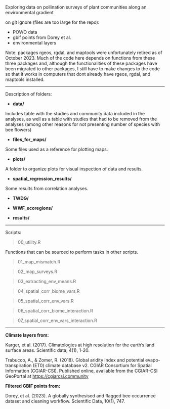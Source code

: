 # 
Exploring data on pollination surveys of plant communities along an environmental gradient


on git ignore (files are too large for the repo):
- POWO data
- gbif points from Dorey et al.
- environmental layers

Note: packages rgeos, rgdal, and maptools were unfortunately retired as of October 2023. Much of the code here depends on functions from these three packages and, although the functionalities of these packages have been migrated to other packages, I still have to make changes to the code so that it works in computers that dont already have rgeos, rgdal, and maptools installed. 

----
Description of folders: 
 
- **data/** 

Includes table with the studies and community data included in the analyses, as well as a table with studies that had to be removed from the analyses (among other reasons for not presenting number of species with bee flowers)

- **files_for_maps/** 

Some files used as a reference for plotting maps.

- **plots/** 

A folder to organize plots for visual inspection of data and results. 

- **spatial_regression_results/**

Some results from correlation analyses.

- **TWDG/**

 
- **WWF_ecoregions/** 


- **results/** 

  

----
Scripts:

> 00_utility.R

Functions that can be sourced to perform tasks in other scripts.

> 01_map_mismatch.R


> 02_map_surveys.R


> 03_extracting_env_means.R


> 04_spatial_corr_biome_vars.R


> 05_spatial_corr_env_vars.R


> 06_spatial_corr_biome_interaction.R


> 07_spatial_corr_env_vars_interaction.R



----
  
**Climate layers from:**
  
Karger, et al. (2017). Climatologies at high resolution for the earth’s land surface areas. Scientific data, 4(1), 1-20.  
  
Trabucco, A., & Zomer, R. (2018). Global aridity index and potential evapo- transpiration (ET0) climate database v2. CGIAR Consortium for Spatial Information (CGIAR-CSI). Published online, available from the CGIAR-CSI GeoPortal at https://cgiarcsi.community
  
  
**Filtered GBIF points from:**
  
Dorey, et al. (2023). A globally synthesised and flagged bee occurrence dataset and cleaning workflow. Scientific Data, 10(1), 747.

